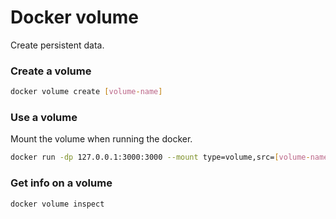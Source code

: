 # Docker volume

Create persistent data.

### Create a volume

```bash
docker volume create [volume-name]
```

### Use a volume

Mount the volume when running the docker.

```bash
docker run -dp 127.0.0.1:3000:3000 --mount type=volume,src=[volume-name]-db,target=/etc/todos [docker-name]
```

### Get info on a volume


```bash
docker volume inspect
```

